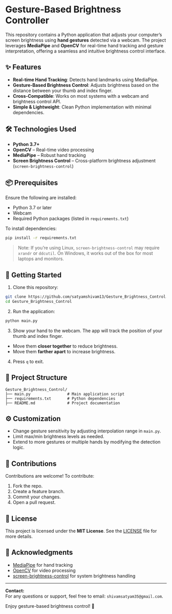 # Gesture-Based Brightness Controller

This repository contains a Python application that adjusts your computer’s screen brightness using **hand gestures** detected via a webcam. The project leverages **MediaPipe** and **OpenCV** for real-time hand tracking and gesture interpretation, offering a seamless and intuitive brightness control interface.

## ✨ Features

- **Real-time Hand Tracking**: Detects hand landmarks using MediaPipe.
- **Gesture-Based Brightness Control**: Adjusts brightness based on the distance between your thumb and index finger.
- **Cross-Compatible**: Works on most systems with a webcam and brightness control API.
- **Simple & Lightweight**: Clean Python implementation with minimal dependencies.

## 🛠️ Technologies Used

- **Python 3.7+**
- **OpenCV** – Real-time video processing
- **MediaPipe** – Robust hand tracking
- **Screen Brightness Control** – Cross-platform brightness adjustment (`screen-brightness-control`)

## 📦 Prerequisites

Ensure the following are installed:

- Python 3.7 or later
- Webcam
- Required Python packages (listed in `requirements.txt`)

To install dependencies:

```bash
pip install -r requirements.txt
```

> Note: If you’re using Linux, `screen-brightness-control` may require `xrandr` or `ddcutil`. On Windows, it works out of the box for most laptops and monitors.

## 🚀 Getting Started

1. Clone this repository:

```bash
git clone https://github.com/satyamshivam13/Gesture_Brightness_Control.git
cd Gesture_Brightness_Control
```

2. Run the application:

```bash
python main.py
```

3. Show your hand to the webcam. The app will track the position of your thumb and index finger.

- Move them **closer together** to reduce brightness.
- Move them **farther apart** to increase brightness.

4. Press `q` to exit.

## 📁 Project Structure

```
Gesture_Brightness_Control/
├── main.py                # Main application script
├── requirements.txt       # Python dependencies
├── README.md              # Project documentation
```

## ⚙️ Customization

- Change gesture sensitivity by adjusting interpolation range in `main.py`.
- Limit max/min brightness levels as needed.
- Extend to more gestures or multiple hands by modifying the detection logic.

## 🤝 Contributions

Contributions are welcome! To contribute:

1. Fork the repo.
2. Create a feature branch.
3. Commit your changes.
4. Open a pull request.

## 📄 License

This project is licensed under the **MIT License**. See the [LICENSE](LICENSE) file for more details.

## 🙏 Acknowledgments

- [MediaPipe](https://mediapipe.dev/) for hand tracking
- [OpenCV](https://opencv.org/) for video processing
- [screen-brightness-control](https://pypi.org/project/screen-brightness-control/) for system brightness handling

---

**Contact:**  
For any questions or support, feel free to email: `shivamsatyam35@gmail.com`.

Enjoy gesture-based brightness control! 🌟
